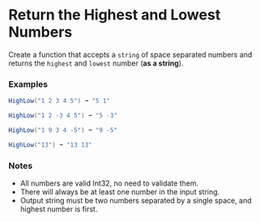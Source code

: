 # Return the Highest and Lowest Numbers

Create a function that accepts a `string` of space separated numbers and returns the `highest` and `lowest` number (**as a string**).

### Examples
```cs
HighLow("1 2 3 4 5") ➞ "5 1"

HighLow("1 2 -3 4 5") ➞ "5 -3"

HighLow("1 9 3 4 -5") ➞ "9 -5"

HighLow("13") ➞ "13 13"
```
### Notes
* All numbers are valid Int32, no need to validate them.
* There will always be at least one number in the input string.
* Output string must be two numbers separated by a single space, and highest number is first.